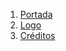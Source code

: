 
1. [Portada](https://github.com/demonio/arp/tree/master/es/pj/portada.md)
1. [Logo](https://github.com/demonio/arp/tree/master/es/pj/logo.md)
1. [Créditos](https://github.com/demonio/arp/tree/master/es/pj/creditos.md)
